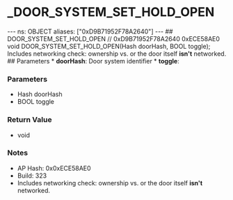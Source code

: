 # _DOOR_SYSTEM_SET_HOLD_OPEN

--- ns: OBJECT aliases: ["0xD9B71952F78A2640"] --- ## DOOR_SYSTEM_SET_HOLD_OPEN  // 0xD9B71952F78A2640 0xECE58AE0 void DOOR_SYSTEM_SET_HOLD_OPEN(Hash doorHash, BOOL toggle);  Includes networking check: ownership vs. or the door itself **isn't** networked.  ## Parameters * **doorHash**: Door system identifier * **toggle**:

### Parameters
* Hash doorHash
* BOOL toggle

### Return Value
* void

### Notes
* AP Hash: 0x0xECE58AE0
* Build: 323
* Includes networking check: ownership vs. or the door itself **isn't** networked.


